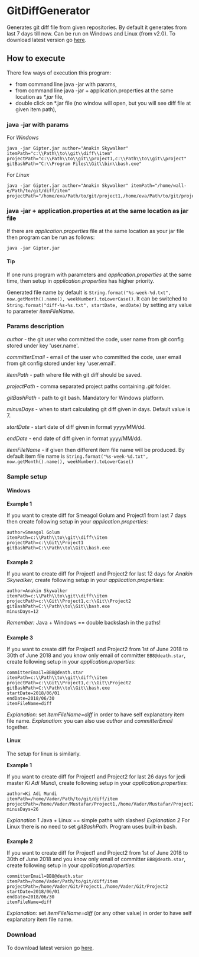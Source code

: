 # GitDiffGenerator
Generates git diff file from given repositories. By default it generates from last 7 days till now. Can be run on Windows and Linux (from v2.0).
To download latest version go [here](https://github.com/PreCyz/GitDiffGenerator/releases/latest).

## How to execute
There few ways of execution this program:
- from command line java -jar with params,
- from command line java -jar + application.properties at the same location as _*.jar_ file,
- double click on *.jar file (no window will open, but you will see diff file at given item path),

### java -jar with params
For *Windows*
```
java -jar Gipter.jar author="Anakin Skywalker" itemPath="c:\\Path\\to\\git\\diff\\item" 
projectPath="c:\\Path\\to\\git\\project1,c:\\Path\\to\\git\\project" 
gitBashPath="C:\\Program Files\\Git\\bin\\bash.exe"
```

For *Linux*
```
java -jar Gipter.jar author="Anakin Skywalker" itemPath="/home/wall-e/Path/to/git/diff/item"
projectPath="/home/eva/Path/to/git/project1,/home/eva/Path/to/git/project2"
```

### java -jar + application.properties at at the same location as jar file
If there are _application.properties_ file at the same location as your jar file then program can be run as follows:

```java -jar Gipter.jar```

#### Tip
If one runs program with parameters and _application.properties_ at the same time, then setup in _application.properties_ has higher priority.

Generated file name by default is
```String.format("%s-week-%d.txt", now.getMonth().name(), weekNumber).toLowerCase()```.
It can be switched to ```String.format("diff-%s-%s.txt", startDate, endDate)``` by setting any value to parameter _itemFileName_.

### Params description

_author_ - the git user who committed the code, user name from git config stored under key 'user.name'.

_committerEmail_ - email of the user who committed the code, user email from git config stored under key 'user.email'.

_itemPath_ - path where file with git diff should be saved.

_projectPath_ - comma separated project paths containing _.git_ folder.

_gitBashPath_ - path to git bash. Mandatory for Windows platform.

_minusDays_ - when to start calculating git diff given in days. Default value is 7.

_startDate_ - start date of diff given in format yyyy/MM/dd.

_endDate_ - end date of diff given in format yyyy/MM/dd.

_itemFileName_ - if given then different item file name will be produced. By default item file name is ```String.format("%s-week-%d.txt", now.getMonth().name(), weekNumber).toLowerCase()```

### Sample setup

#### Windows
**Example 1**

If you want to create diff for Smeagol Golum and Project1 from last 7 days then create following setup in your _application.properties_:

```
author=Smeagol Golum
itemPath=c:\\Path\\to\\git\\diff\\item
projectPath=c:\\Git\\Project1
gitBashPath=C:\\Path\\to\\Git\\bash.exe
```
#####
**Example 2**

If you want to create diff for Project1 and Project2 for last 12 days for _Anakin Skywalker_, create following setup in your _application.properties_:

```
author=Anakin Skywalker
itemPath=c:\\Path\\to\\git\\diff\\item
projectPath=c:\\Git\\Project1,c:\\Git\\Project2
gitBashPath=C:\\Path\\to\\Git\\bash.exe
minusDays=12
```
*Remember:* Java + Windows == double backslash in the paths!
#####
**Example 3**

If you want to create diff for Project1 and Project2 from 1st of June 2018 to 30th of June 2018 and you know only email of committer ```BB8@death.star```, create following setup in your _application.properties_:

```
committerEmail=BB8@death.star
itemPath=c:\\Path\\to\\git\\diff\\item
projectPath=c:\\Git\\Project1,c:\\Git\\Project2
gitBashPath=C:\\Path\\to\\Git\\bash.exe
startDate=2018/06/01
endDate=2018/06/30
itemFileName=diff
```
*Explanation:* set _itemFileName=diff_ in order to have self explanatory item file name.
*Explanation:* you can also use _author_ and _committerEmail_ together.

#### Linux
The setup for linux is similarly.

**Example 1**

If you want to create diff for Project1 and Project2 for last 26 days for jedi master _Ki Adi Mundi_, create following setup in your _application.properties_:

```
author=Ki Adi Mundi
itemPath=/home/Vader/Path/to/git/diff/item
projectPath=/home/Vader/Mustafar/Project1,/home/Vader/Mustafar/Project2
minusDays=26
```
*Explanation 1* Java + Linux == simple paths with slashes!
*Explanation 2* For Linux there is no need to set _gitBashPath_. Program uses built-in bash.
#####
**Example 2**

If you want to create diff for Project1 and Project2 from 1st of June 2018 to 30th of June 2018 and you know only email of committer ```BB8@death.star```,
create following setup in your _application.properties_:

```
committerEmail=BB8@death.star
itemPath=/home/Vader/Path/to/git/diff/item
projectPath=/home/Vader/Git/Project1,/home/Vader/Git/Project2
startDate=2018/06/01
endDate=2018/06/30
itemFileName=diff
```
*Explanation:* set _itemFileName=diff_ (or any other value) in order to have self explanatory item file name.

### Download
To download latest version go [here](https://github.com/PreCyz/GitDiffGenerator/releases/latest).
